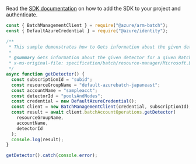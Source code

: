 Read the [SDK documentation](https://github.com/Azure/azure-sdk-for-js/blob/%40azure%2Farm-batch_7.1.0/sdk/batch/arm-batch/README.md) on how to add the SDK to your project and authenticate.

```javascript
const { BatchManagementClient } = require("@azure/arm-batch");
const { DefaultAzureCredential } = require("@azure/identity");

/**
 * This sample demonstrates how to Gets information about the given detector for a given Batch account.
 *
 * @summary Gets information about the given detector for a given Batch account.
 * x-ms-original-file: specification/batch/resource-manager/Microsoft.Batch/stable/2022-01-01/examples/DetectorGet.json
 */
async function getDetector() {
  const subscriptionId = "subid";
  const resourceGroupName = "default-azurebatch-japaneast";
  const accountName = "sampleacct";
  const detectorId = "poolsAndNodes";
  const credential = new DefaultAzureCredential();
  const client = new BatchManagementClient(credential, subscriptionId);
  const result = await client.batchAccountOperations.getDetector(
    resourceGroupName,
    accountName,
    detectorId
  );
  console.log(result);
}

getDetector().catch(console.error);
```
